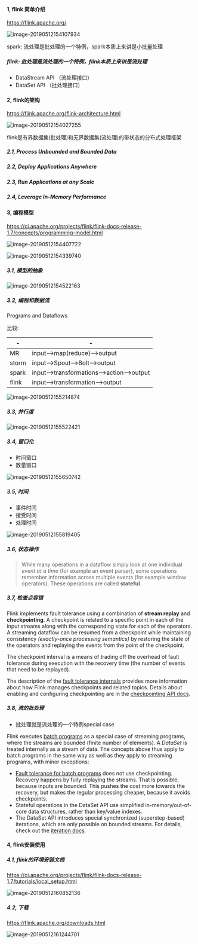 #### 1, flink 简单介绍

https://flink.apache.org/

![image-20190512154107934](assets/image-20190512154107934.png)

spark: 流处理是批处理的一个特例，spark本质上来讲是小批量处理



##### flink: 批处理是流处理的一个特例，flink本质上来讲是流处理

* DataStream API （流处理接口）
* DataSet API （批处理接口）



#### 2, flink的架构

https://flink.apache.org/flink-architecture.html

![image-20190512154027255](assets/image-20190512154027255.png)

flink是有界数据集(批处理)和无界数据集(流处理)的带状态的分布式处理框架

##### 2.1, Process Unbounded and Bounded Data

##### 2.2, Deploy Applications Anywhere

##### 2.3, Run Applications at any Scale

##### 2.4, Leverage In-Memory Performance



#### 3, 编程模型

https://ci.apache.org/projects/flink/flink-docs-release-1.7/concepts/programming-model.html

![image-20190512154407722](assets/image-20190512154407722.png)

![image-20190512154339740](assets/image-20190512154339740.png)

##### 3.1, 模型的抽象

![image-20190512154522163](assets/image-20190512154522163.png)

##### 3.2, 编程和数据流

Programs and Dataflows

比较:

| -     | -                                      |
| ----- | -------------------------------------- |
| MR    | input—>map(reduce)—>output             |
| storm | input—>Spout—>Bolt—>output             |
| spark | input—>transformations—>action—>output |
| flink | input—>transformation—>output          |

![image-20190512155214874](assets/image-20190512155214874.png)

##### 3.3, 并行度

![image-20190512155522421](assets/image-20190512155522421.png)

##### 3.4, 窗口化

* 时间窗口
* 数量窗口

![image-20190512155650742](assets/image-20190512155650742.png)

##### 3.5, 时间

* 事件时间
* 接受时间
* 处理时间

![image-20190512155819405](assets/image-20190512155819405.png)

##### 3.6, 状态操作

> While many operations in a dataflow simply look at one individual *event at a time* (for example an event parser), some operations remember information across multiple events (for example window operators). These operations are called **stateful**.

##### 3.7, 检查点容错

Flink implements fault tolerance using a combination of **stream replay** and **checkpointing**. A checkpoint is related to a specific point in each of the input streams along with the corresponding state for each of the operators. A streaming dataflow can be resumed from a checkpoint while maintaining consistency *(exactly-once processing semantics)* by restoring the state of the operators and replaying the events from the point of the checkpoint.

The checkpoint interval is a means of trading off the overhead of fault tolerance during execution with the recovery time (the number of events that need to be replayed).

The description of the [fault tolerance internals](https://ci.apache.org/projects/flink/flink-docs-release-1.7/internals/stream_checkpointing.html) provides more information about how Flink manages checkpoints and related topics. Details about enabling and configuring checkpointing are in the [checkpointing API docs](https://ci.apache.org/projects/flink/flink-docs-release-1.7/dev/stream/state/checkpointing.html).

##### 3.8, 流的批处理

* 批处理就是流处理的一个特例special case

Flink executes [batch programs](https://ci.apache.org/projects/flink/flink-docs-release-1.7/dev/batch/index.html) as a special case of streaming programs, where the streams are bounded (finite number of elements). A *DataSet* is treated internally as a stream of data. The concepts above thus apply to batch programs in the same way as well as they apply to streaming programs, with minor exceptions:

- [Fault tolerance for batch programs](https://ci.apache.org/projects/flink/flink-docs-release-1.7/dev/batch/fault_tolerance.html) does not use checkpointing. Recovery happens by fully replaying the streams. That is possible, because inputs are bounded. This pushes the cost more towards the recovery, but makes the regular processing cheaper, because it avoids checkpoints.
- Stateful operations in the DataSet API use simplified in-memory/out-of-core data structures, rather than key/value indexes.
- The DataSet API introduces special synchronized (superstep-based) iterations, which are only possible on bounded streams. For details, check out the [iteration docs](https://ci.apache.org/projects/flink/flink-docs-release-1.7/dev/batch/iterations.html).



#### 4, flink安装使用

##### 4.1, flink的环境安装文档

https://ci.apache.org/projects/flink/flink-docs-release-1.7/tutorials/local_setup.html

![image-20190512160852136](../../03-%E5%A4%A7%E6%95%B0%E6%8D%AE%E8%87%AA%E5%AD%A6v2.0/05-Flink/assets/image-20190512160852136.png)

##### 4.2, 下载

https://flink.apache.org/downloads.html

![image-20190512161244701](../../03-%E5%A4%A7%E6%95%B0%E6%8D%AE%E8%87%AA%E5%AD%A6v2.0/05-Flink/assets/image-20190512161244701.png)

